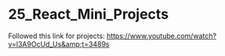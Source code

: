 # 25_React_Mini_Projects
Followed this link for projects: https://www.youtube.com/watch?v=l3A9OcUd_Us&amp;t=3489s
